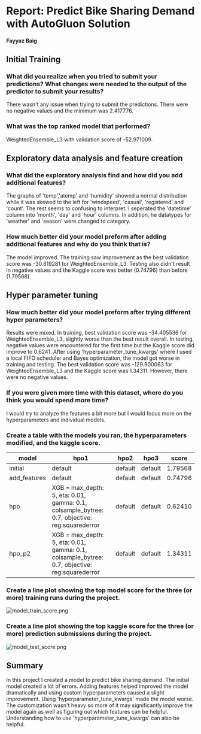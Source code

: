 # Report: Predict Bike Sharing Demand with AutoGluon Solution
#### Fayyaz Baig

## Initial Training
### What did you realize when you tried to submit your predictions? What changes were needed to the output of the predictor to submit your results?
There wasn't any issue when trying to submit the predictions. There were no negative values and the minimum was 2.417776.

### What was the top ranked model that performed?
WeightedEnsemble_L3 with validation score of -52.971009.

## Exploratory data analysis and feature creation
### What did the exploratory analysis find and how did you add additional features?
The graphs of 'temp','atemp' and 'humidity' showed a normal distribution while it was skewed to the left for 'windspeed', 'casual', 'registered' and 'count'. The rest seems to confusing to interpret.
I seperated the 'datetime' column into 'month', 'day' and 'hour' columns. In addition, he datatypes for 'weather' and 'season' were changed to category.

### How much better did your model preform after adding additional features and why do you think that is?
The model improved. The training saw improvement as the best validation score was -30.819281 for WeightedEnsemble_L3. Testing also didn't result in negative values and the Kaggle score was better (0.74796) than before (1.79568).

## Hyper parameter tuning
### How much better did your model preform after trying different hyper parameters?
Results were mixed. In training, best validation score was -34.405536 for WeightedEnsemble_L3, slightly worse than the best result overall. In testing, negative values were encountered for the first time but the Kaggle score did improve to 0.6241.
After using 'hyperparameter_tune_kwargs' where I used a local FIFO scheduler and Bayes optimization, the model got worse in training and testing. The best validation score was -129.900063 for WeightedEnsemble_L3 and the Kaggle score was 1.34311. However, there were no negative values.

### If you were given more time with this dataset, where do you think you would spend more time?
I would try to analyze the features a bit more but I would focus more on the hyperparameters and individual models.

### Create a table with the models you ran, the hyperparameters modified, and the kaggle score.
|model|hpo1|hpo2|hpo3|score|
|--|--|--|--|--|
|initial|default|default|default|1.79568|
|add_features|default|default|default|0.74796|
|hpo|XGB = max_depth: 5, eta: 0.01, gamma: 0.1, colsample_bytree: 0.7, objective: reg:squarederror|default|default|0.62410|
|hpo_p2|XGB = max_depth: 5, eta: 0.01, gamma: 0.1, colsample_bytree: 0.7, objective: reg:squarederror|default|default|1.34311|

### Create a line plot showing the top model score for the three (or more) training runs during the project.

![model_train_score.png](img/model_train_score.png)

### Create a line plot showing the top kaggle score for the three (or more) prediction submissions during the project.

![model_test_score.png](img/model_test_score.png)

## Summary
In this project I created a model to predict bike sharing demand. The initial model created a lot of errors. Adding features helped improved the model dramatically and using custom hyperparameters caused a slight improvement. Using 'hyperparameter_tune_kwargs' made the model worse. The customization wasn't heavy so more of it may significantly improve the model again as well as figuring out which features can be helpful. Understanding how to use 'hyperparameter_tune_kwargs' can also be helpful.
